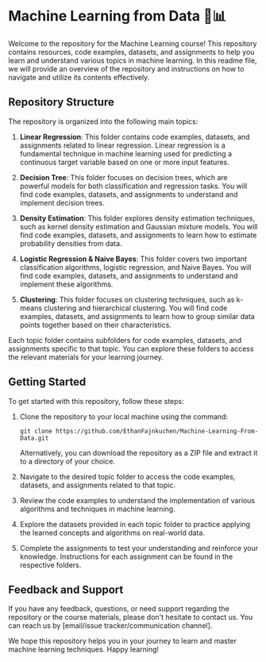 <h1>Machine Learning from Data 🤖📊</h1>

Welcome to the repository for the Machine Learning course! This repository contains resources, code examples, datasets, and assignments to help you learn and understand various topics in machine learning. In this readme file, we will provide an overview of the repository and instructions on how to navigate and utilize its contents effectively.

## Repository Structure

The repository is organized into the following main topics:

1. **Linear Regression**: This folder contains code examples, datasets, and assignments related to linear regression. Linear regression is a fundamental technique in machine learning used for predicting a continuous target variable based on one or more input features.

2. **Decision Tree**: This folder focuses on decision trees, which are powerful models for both classification and regression tasks. You will find code examples, datasets, and assignments to understand and implement decision trees.

3. **Density Estimation**: This folder explores density estimation techniques, such as kernel density estimation and Gaussian mixture models. You will find code examples, datasets, and assignments to learn how to estimate probability densities from data.

4. **Logistic Regression & Naive Bayes**: This folder covers two important classification algorithms, logistic regression, and Naive Bayes. You will find code examples, datasets, and assignments to understand and implement these algorithms.

5. **Clustering**: This folder focuses on clustering techniques, such as k-means clustering and hierarchical clustering. You will find code examples, datasets, and assignments to learn how to group similar data points together based on their characteristics.

Each topic folder contains subfolders for code examples, datasets, and assignments specific to that topic. You can explore these folders to access the relevant materials for your learning journey.

## Getting Started

To get started with this repository, follow these steps:

1. Clone the repository to your local machine using the command:

   ```
   git clone https://github.com/EthanFajnkuchen/Machine-Learning-From-Data.git
   ```

   Alternatively, you can download the repository as a ZIP file and extract it to a directory of your choice.

2. Navigate to the desired topic folder to access the code examples, datasets, and assignments related to that topic.

3. Review the code examples to understand the implementation of various algorithms and techniques in machine learning.

4. Explore the datasets provided in each topic folder to practice applying the learned concepts and algorithms on real-world data.

5. Complete the assignments to test your understanding and reinforce your knowledge. Instructions for each assignment can be found in the respective folders.



## Feedback and Support

If you have any feedback, questions, or need support regarding the repository or the course materials, please don't hesitate to contact us. You can reach us by [email/issue tracker/communication channel].

We hope this repository helps you in your journey to learn and master machine learning techniques. Happy learning!
